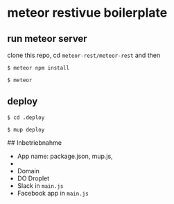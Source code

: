 # meteor restivue boilerplate


## run meteor server

clone this repo, cd `meteor-rest/meteor-rest` and then 

```$ meteor npm install```

```$ meteor```

## deploy

```$ cd .deploy```

```$ mup deploy``` 

## Inbetriebnahme

 - App name: package.json, mup.js, 
 - 
 - Domain
 - DO Droplet
 - Slack in `main.js`
 - Facebook app in `main.js` 
 

